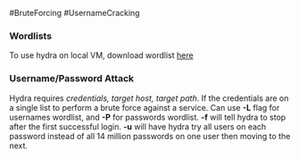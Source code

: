 #BruteForcing #UsernameCracking

### Wordlists
To use hydra on local VM, download wordlist [here](https://github.com/brannondorsey/naive-hashcat/releases/download/data/rockyou.txt)

### Username/Password Attack
Hydra requires *credentials, target host, target path*. If the credentials are on a single list to perform a brute force against a service. Can use **-L** flag for usernames wordlist, and **-P** for passwords wordlist. **-f** will tell hydra to stop after the first successful login. **-u** will have hydra try all users on each password instead of all 14 million passwords on one user then moving to the next. 